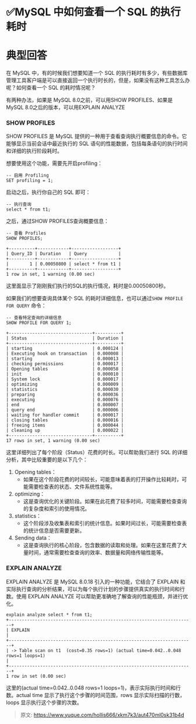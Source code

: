 # ✅MySQL 中如何查看一个 SQL 的执行耗时

# 典型回答


在 MySQL 中，有的时候我们想要知道一个 SQL 的执行耗时有多少，有些数据库管理工具客户端是可以直接返回一个执行时长的，但是，如果没有这种工具怎么办呢？如何查看一个 SQL 的耗时情况呢？



有两种办法，如果是 MySQL 8.0之前，可以用SHOW PROFILES、如果是 MySQL 8.0之后的版本，可以用EXPLAIN ANALYZE



### SHOW PROFILES
  
SHOW PROFILES 是 MySQL 提供的一种用于查看查询执行概要信息的命令。它能够显示当前会话中最近执行的 SQL 语句的性能数据，包括每条语句的执行时间和详细的执行阶段耗时。



想要使用这个功能，需要先开启profiling：



```plain
-- 启用 Profiling
SET profiling = 1;
```



启动之后，执行你自己的 SQL 即可：



```plain
-- 执行查询
select * from t1;
```



之后，通过SHOW PROFILES查询概要信息：



```plain
-- 查看 Profiles
SHOW PROFILES;

+----------+------------+------------------+                                                                                                                 
| Query_ID | Duration   | Query            |                                                                                                                 
+----------+------------+------------------+                                                                                                                 
|        1 | 0.00050800 | select * from t1 |                                                                                                                 
+----------+------------+------------------+                                                                                                                 
1 row in set, 1 warning (0.00 sec)   

```



这里面显示了刚刚我们执行的SQL的执行情况，耗时是0.00050800秒。



如果我们的想要查询具体某个 SQL 的耗时详细信息，也可以通过`SHOW PROFILE FOR QUERY` 命令：



```plain
-- 查看特定查询的详细信息
SHOW PROFILE FOR QUERY 1;

+--------------------------------+----------+                                                                                                                
| Status                         | Duration |                                                                                                                
+--------------------------------+----------+                                                                                                                
| starting                       | 0.000124 |                                                                                                                
| Executing hook on transaction  | 0.000008 |                                                                                                                
| starting                       | 0.000013 |                                                                                                                
| checking permissions           | 0.000017 |                                                                                                                
| Opening tables                 | 0.000058 |                                                                                                                
| init                           | 0.000010 |                                                                                                                
| System lock                    | 0.000017 |                                                                                                                
| optimizing                     | 0.000009 |                                                                                                                
| statistics                     | 0.000030 |                                                                                                                
| preparing                      | 0.000036 |                                                                                                                
| executing                      | 0.000076 |                                                                                                                
| end                            | 0.000007 |                                                                                                                
| query end                      | 0.000006 |                                                                                                                
| waiting for handler commit     | 0.000017 |                                                                                                                
| closing tables                 | 0.000016 |                                                                                                                
| freeing items                  | 0.000044 |                                                                                                                
| cleaning up                    | 0.000022 |                                                                                                                
+--------------------------------+----------+                                                                                                                
17 rows in set, 1 warning (0.00 sec) 

```



这里详细列出了每个阶段（Status）花费的时长。可以帮助我们进行 SQL 的详细分析，其中比较重要的是以下几个：



1. Opening tables：
    - 如果在这个阶段花费的时间较长，可能意味着表的打开操作比较耗时，可能需要检查表的状态、文件系统性能等。
2. optimizing：
    - 这是查询优化的关键阶段。如果在此花费了较多时间，可能需要检查查询的复杂度和索引的使用情况。
3. statistics：
    - 这个阶段涉及收集表和索引的统计信息。如果时间过长，可能需要检查表的统计信息是否需要更新。
4. Sending data：
    - 这是查询执行的核心阶段，包含数据的读取和处理。如果在这里花费了大量时间，通常需要检查查询的效率、数据量和网络传输性能等。



### **EXPLAIN ANALYZE**
  
EXPLAIN ANALYZE 是 MySQL 8.0.18 引入的一种功能，它结合了 EXPLAIN 和实际执行查询的分析结果，可以为每个执行计划的步骤提供真实的执行时间和行数。使用 EXPLAIN ANALYZE 可以帮助更准确地了解查询的性能瓶颈，并进行优化。



```plain
explain analyze select * from t1;                                                                                                                     
+-----------------------------------------------------------------------+         
| EXPLAIN                                                               |         
+-----------------------------------------------------------------------+         
| -> Table scan on t1  (cost=0.35 rows=1) (actual time=0.042..0.048 rows=1 loops=1)                                                                      |         
+-----------------------------------------------------------------------+                                                                       
1 row in set (0.00 sec)                                                                                                                                         
```



这里的(actual time=0.042..0.048 rows=1 loops=1)，表示实际执行时间和行数。actual time 显示了执行这个步骤的时间范围，rows 显示实际扫描的行数，loops 显示执行这个步骤的次数。



> 原文: <https://www.yuque.com/hollis666/xkm7k3/aut470ml0sk31b4d>